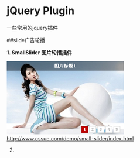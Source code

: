 jQuery Plugin
==============
一些常用的jquery插件


##slide广告轮播

__1. SmallSlider 图片轮播插件__

![small-slider](./images/smallslider.jpg "small-slider")  
<http://www.cssue.com/demo/small-slider/index.html>


2. 